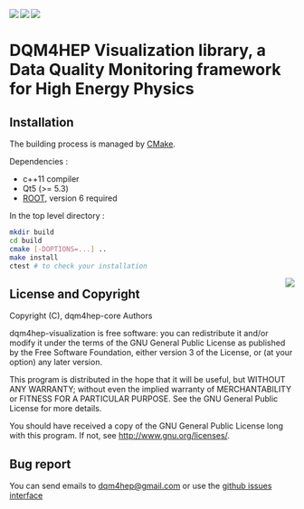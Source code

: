 <img src="https://travis-ci.org/DQM4HEP/dqm4hep-visualization.svg?branch=master" align="left" /> &nbsp;
<img src="https://scan.coverity.com/projects/15199/badge.svg" align="left" /> &nbsp;
<img src="https://readthedocs.org/projects/dqm4hep/badge/?version=latest" align="left" />
</br>

# DQM4HEP Visualization library, a Data Quality Monitoring framework for High Energy Physics

## Installation

The building process is managed by [CMake](http://cmake.org).

Dependencies :
- c++11 compiler
- Qt5 (>= 5.3)
- [ROOT](https://github.com/root-project/root), version 6 required

In the top level directory :

```bash
mkdir build
cd build
cmake [-DOPTIONS=...] ..
make install
ctest # to check your installation
```

<img src="https://www.gnu.org/graphics/gplv3-127x51.png" align="right" />

## License and Copyright
Copyright (C), dqm4hep-core Authors

dqm4hep-visualization is free software: you can redistribute it and/or modify it under the terms of the GNU General Public License as published by the Free Software Foundation, either version 3 of the License, or (at your option) any later version.

This program is distributed in the hope that it will be useful, but WITHOUT ANY WARRANTY; without even the implied warranty of MERCHANTABILITY or FITNESS FOR A PARTICULAR PURPOSE.  See the GNU General Public License for more details.

You should have received a copy of the GNU General Public License long with this program.  If not, see <http://www.gnu.org/licenses/>.

## Bug report

You can send emails to <dqm4hep@gmail.com>
or use the [github issues interface](https://github.Com/DQM4HEP/dqm4hep-visualization/issues)
